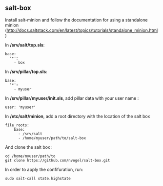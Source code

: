 ## salt-box

Install salt-minion and follow the documentation for using a standalone minion (http://docs.saltstack.com/en/latest/topics/tutorials/standalone_minion.html)

In **/srv/salt/top.sls**:

    base:
      '*':
        - box

In **/srv/pillar/top.sls**:

    base:
      '*':
        - myuser

In **/srv/pillar/myuser/init.sls**, add pillar data with your user name :

    user: 'myuser'

In **/etc/salt/minion**, add a root directory with the location of the salt box

    file_roots:
        base:
          - /srv/salt
          - /home/myuser/path/to/salt-box

And clone the salt box :

    cd /home/myuser/path/to
    git clone https://github.com/nvogel/salt-box.git

In order to apply the confifuration, run:

    sudo salt-call state.highstate

